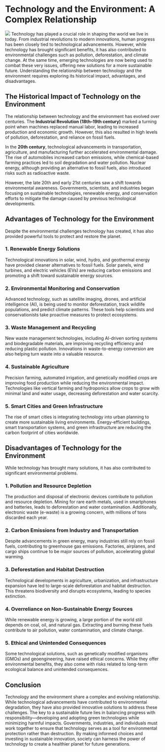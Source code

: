 # **Technology and the Environment: A Complex Relationship**  
![](https://api.visitorbadge.io/api/VisitorHit?user=estruyf&repo=cs-environment&countColor=%237B1E7A)
Technology has played a crucial role in shaping the world we live in today. From industrial revolutions to modern innovations, human progress has been closely tied to technological advancements. However, while technology has brought significant benefits, it has also contributed to environmental challenges such as pollution, deforestation, and climate change. At the same time, emerging technologies are now being used to combat these very issues, offering new solutions for a more sustainable future. Understanding the relationship between technology and the environment requires exploring its historical impact, advantages, and disadvantages.  

## **The Historical Impact of Technology on the Environment**  

The relationship between technology and the environment has evolved over centuries. The **Industrial Revolution (18th–19th century)** marked a turning point when machines replaced manual labor, leading to increased production and economic growth. However, this also resulted in high levels of pollution, deforestation, and reliance on fossil fuels.  

In the **20th century**, technological advancements in transportation, agriculture, and manufacturing further accelerated environmental damage. The rise of automobiles increased carbon emissions, while chemical-based farming practices led to soil degradation and water pollution. Nuclear energy, although providing an alternative to fossil fuels, also introduced risks such as radioactive waste.  

However, the late 20th and early 21st centuries saw a shift towards environmental awareness. Governments, scientists, and industries began focusing on sustainable technologies, renewable energy, and conservation efforts to mitigate the damage caused by previous technological developments.  

## **Advantages of Technology for the Environment**  

Despite the environmental challenges technology has created, it has also provided powerful tools to protect and restore the planet.  

### **1. Renewable Energy Solutions**  
Technological innovations in solar, wind, hydro, and geothermal energy have provided cleaner alternatives to fossil fuels. Solar panels, wind turbines, and electric vehicles (EVs) are reducing carbon emissions and promoting a shift toward sustainable energy sources.  

### **2. Environmental Monitoring and Conservation**  
Advanced technology, such as satellite imaging, drones, and artificial intelligence (AI), is being used to monitor deforestation, track wildlife populations, and predict climate patterns. These tools help scientists and conservationists take proactive measures to protect ecosystems.  

### **3. Waste Management and Recycling**  
New waste management technologies, including AI-driven sorting systems and biodegradable materials, are improving recycling efficiency and reducing plastic pollution. Innovations in waste-to-energy conversion are also helping turn waste into a valuable resource.  

### **4. Sustainable Agriculture**  
Precision farming, automated irrigation, and genetically modified crops are improving food production while reducing the environmental impact. Technologies like vertical farming and hydroponics allow crops to grow with minimal land and water usage, decreasing deforestation and water scarcity.  

### **5. Smart Cities and Green Infrastructure**  
The rise of smart cities is integrating technology into urban planning to create more sustainable living environments. Energy-efficient buildings, smart transportation systems, and green infrastructure are reducing the carbon footprint of cities worldwide.  

## **Disadvantages of Technology for the Environment**  

While technology has brought many solutions, it has also contributed to significant environmental problems.  

### **1. Pollution and Resource Depletion**  
The production and disposal of electronic devices contribute to pollution and resource depletion. Mining for rare earth metals, used in smartphones and batteries, leads to deforestation and water contamination. Additionally, electronic waste (e-waste) is a growing concern, with millions of tons discarded each year.  

### **2. Carbon Emissions from Industry and Transportation**  
Despite advancements in green energy, many industries still rely on fossil fuels, contributing to greenhouse gas emissions. Factories, airplanes, and cargo ships continue to be major sources of pollution, accelerating global warming.  

### **3. Deforestation and Habitat Destruction**  
Technological developments in agriculture, urbanization, and infrastructure expansion have led to large-scale deforestation and habitat destruction. This threatens biodiversity and disrupts ecosystems, leading to species extinction.  

### **4. Overreliance on Non-Sustainable Energy Sources**  
While renewable energy is growing, a large portion of the world still depends on coal, oil, and natural gas. Extracting and burning these fuels contribute to air pollution, water contamination, and climate change.  

### **5. Ethical and Unintended Consequences**  
Some technological solutions, such as genetically modified organisms (GMOs) and geoengineering, have raised ethical concerns. While they offer environmental benefits, they also come with risks related to long-term ecological balance and unintended consequences.  

## **Conclusion**  

Technology and the environment share a complex and evolving relationship. While technological advancements have contributed to environmental degradation, they have also provided innovative solutions to address these challenges. The key to a sustainable future lies in balancing progress with responsibility—developing and adopting green technologies while minimizing harmful impacts. Governments, industries, and individuals must work together to ensure that technology serves as a tool for environmental protection rather than destruction. By making informed choices and investing in sustainable innovation, society can harness the power of technology to create a healthier planet for future generations.
